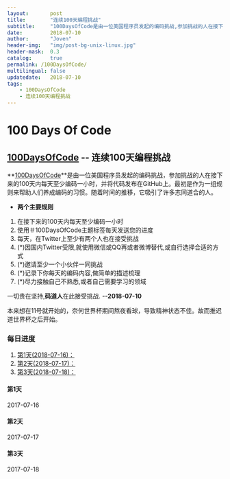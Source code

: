 ```yaml
---
layout:       post
title:        "连续100天编程挑战"
subtitle:     "100DaysOfCode是由一位美国程序员发起的编码挑战,参加挑战的人在接下来的100天内每天至少编码一小时,并将代码发布在GitHub上."
date:         2018-07-10
author:       "Joven"
header-img:   "img/post-bg-unix-linux.jpg"
header-mask:  0.3
catalog:      true
permalink: /100DaysOfCode/
multilingual: false
updatedate:   2018-07-10
tags:
    - 100DaysOfCode
    - 连续100天编程挑战
---
```

# 100 Days Of Code

## [100DaysOfCode] -- 连续100天编程挑战

 **[100DaysOfCode]**是由一位美国程序员发起的编码挑战，参加挑战的人在接下来的100天内每天至少编码一小时，并将代码发布在GitHub上。最初是作为一组规则来帮助人们养成编码的习惯。随着时间的推移，它吸引了许多志同道合的人。

* **两个主要规则**
1. 在接下来的100天内每天至少编码一小时
2. 使用＃100DaysOfCode主题标签每天发送您的进度
3. 每天，在Twitter上至少有两个人也在接受挑战
4. (*)因国内Twitter受限,就使用微信或QQ再或者微博替代,或自行选择合适的方式
5. (*)邀请至少一个小伙伴一同挑战
6. (*)记录下你每天的编码内容,做简单的描述梳理
7. (*)尽力接触自己不熟悉,或者自己需要学习的领域

一切贵在坚持,**码道人**在此接受挑战. **--2018-07-10**

本来想在11号就开始的，奈何世界杯期间熬夜看球，导致精神状态不佳。故而推迟道世界杯之后开始。

### 每日进度

1. [第1天(2018-07-16)：](#第1天)
2. [第2天(2018-07-17)：](#第2天)
3. [第3天(2018-07-18)：](#第3天)

#### 第1天

2017-07-16

#### 第2天

2017-07-17

#### 第3天

2017-07-18

[100DaysOfCode]:<http://100daysofcode.com/> "100DaysOfCode"

